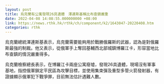 ```yaml
---
layout: post
title: 烏克蘭有公寓發現26具遺體　澤連斯基稱比布查鎮嚴重
date: 2022-04-08 14:08:55.000000000 +08:00
link: https://news.rthk.hk/rthk/ch/component/k2/1643047-20220408.htm
categories: rthk
---
```


烏克蘭總統澤連斯基表示，烏克蘭需要能夠用於戰勝俄羅斯的武器，認為是對俄羅斯最強的制裁。他又表示，從俄軍手上奪回基輔西北部城鎮博羅江卡，形容當地比布查鎮的情況嚴重得多。

烏克蘭檢察總長表示，在博羅江卡兩座公寓廢墟，發現26具遺體，現場沒有軍事基地，指控俄軍鎖定平民區為攻擊目標，並使用集束彈及重型多管火箭發射器，有證據顯示俄軍犯下戰爭罪，目前無法估計遇難人數。
